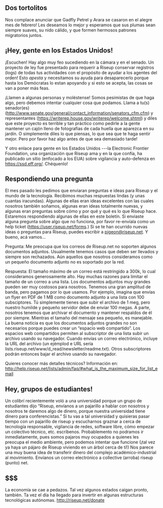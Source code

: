 ## Dos tortolitos

Nos complace anunciar que Gadfly Petrel y Arara se casaron en el alegre
mes de febrero! Les deseamos lo mejor y esperamos que sus plumas sean
siempre suaves, su nido cálido, y que formen hermosos patrones
migratorios juntos.


## ¡Hey, gente en los Estados Unidos!

¡Escuchen! Hay algo muy feo sucediendo en la cámara y en el senado. Un
proyecto de ley fue presentado para  requerir a Riseup conservar
registros (logs) de todas tus actividades con el propósito de ayudar a
los agentes del orden! Esto *apesta* y necesitamos su ayuda para
desaparecerlo porque hasta los Demócratas lo estan apoyando y si esto se
acepta, las cosas se van a poner más feas.

¡Llamen a algunas personas y moléstense! Somos pesimistas de que haga
algo, pero debemos intentar cualquier cosa que podamos. Llama a tu(s)
senador(es)
(http://www.senate.gov/general/contact_information/senators_cfm.cfm) y
representantes (https://writerep.house.gov/writerep/welcome.shtml) y
diles que este proyecto es terrible y tan práctico como pedirle a la
gente mantener un cajón lleno de fotografías de cada huella que aparezca
en su jardín. O simplemente diles lo que piensas, lo que sea que te haga
sentir mejor. Pero por favor haz algo antes de que sea demasiado tarde!

Y otro enlace para gente en los Estados Unidos ---la Electronic Frontier
Foundation, una organización que Riseup ama y en la que confía, ha
publicado un sitio (enfocado a los EUA) sobre vigilancia y auto-defenza
en https://ssd.eff.org/.
Chéquenlo!


## Respondiendo una pregunta

El mes pasado les pedimos que enviaran preguntas e ideas para Riseup y
el mundo de la tecnología. Recibimos muchas respuestas lindas (y unas
cuantas iracundas). Algunas de ellas eran ideas excelentes con las
cuales nosotros también soñamos, algunas eran ideas totalmente nuevas, y
algunas eran preguntas sobre cómo y por qué y qué es lo que Riseup hace.
Estaremos respondiendo algunas de ellas en este boletín. Si enviaste
alguna pregunta sobre algo que no funciona, por favor re-envíala como un
help ticket (https://user.riseup.net/forms.) Si se te han ocurrido
nuevas ideas o preguntas para Riseup, puedes escribir a pigeon@riseup.net.
Y bueno, acá vamos...

Pregunta: Me preocupa que los correos de Riseup.net no soporten algunos
documentos adjuntos. Usualmente tenemos casos que deben ser llevados y
siempre son rechazados. Aún aquellos que nosotros consideramos como un
pequeño documento adjunto no es soportado por la red.

Respuesta: El tamaño máximo de un correo está restringido a 300k, lo
cual consideramos generosamente alto. Hay muchas razones para limitar el
tamaño de un correo a una lista. Los documentos adjuntos muy grandes
pueden ser muy costosos para nosotros. Tenemos una gran amplitud de
banda, pero pagamos por lo que usamos. Por ejemplo, imagina que envías
un flyer en PDF de 1 MB como documento adjunto a una lista con 100
subsciptores. Tú simplemente tienes que subir el archivo de 1 meg, pero
nuestro humilde y pequeño servidor debe de enviar 100 megas. A parte,
nosotros tenemos que archivar el documento y mantener respaldos de él
por siempre. Mientras el tamaño del mensaje sea pequeño, es manejable.
La buena noticia es que los documentos adjuntos grandes no son
necesarios porque puedes crear un “espacio web compartido”. Los espacios
web compartidos permiten al subscriptor de una lista subir un archivo
usando su navegador. Cuando envías un correo electrónico, incluye la URL
del archivo (un ejémplod e URL sería
lists.riseup.net/www/d_read/newsletter/readme.txt). Otros subscriptores
podrán entonces bajar el archivo usando su navegador.

Quieres conocer más detalles técnicos? Información en:
http://help.riseup.net/lists/admin/faq/#what_is_the_maximum_size_for_list_email


## Hey, grupos de estudiantes!

Un colibrí recientemente voló a una universidad porque un grupo de
estudiantes dijo “Riseup, envíanos a un pajarillo a hablar con nosotros
y nosotros te daremos algo de dinero, porque nuestra universidad tiene
dinero para conferencistas.” Si tu vas a tal universidad y quisieras
pasar tiempo con un pajarillo de riseup y escucharnos graznar a cerca de
tecnología responsable, vigilancia de redes, software libre, cómo
empezar un colectivo técnico, etc. escríbenos. Probablemento no podramos
ir inmediatamente, pues somos pajaros muy ocupados a quienes les
preocupa el medio ambiente, pero podemos intentar que funcione (¡tal vez
ya haya un pájaro de Riseup viviendo en un árbol cerca de tí!) Nos
parece una muy buena idea de transferir dinero del complejo
académico-industrial al movimiento. Envíanos un correo electrónico a
collective (arroba) riseup (punto) net.


## $$$

La economía se cae a pedazos. Tal vez algunos estados caigan pronto,
también. Ta vez el día ha llegado para invertir en algunas estructuras
tecnológicas autónomas. http://riseup.net/donate
